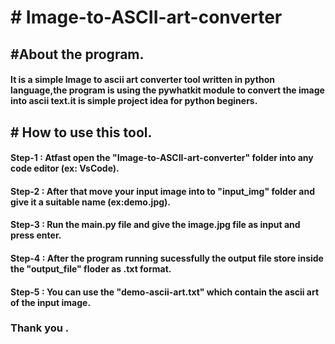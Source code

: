 # # Image-to-ASCII-art-converter

## #About the program.
#### It is a simple Image to ascii art converter tool written in python language,the program is using the pywhatkit module to convert the image into ascii text.it is simple project idea for python beginers.

## # How to use this tool.
#### Step-1 : Atfast open the "Image-to-ASCII-art-converter" folder into any code editor (ex: VsCode).
#### Step-2 : After that move your input image into to "input_img" folder and give it a suitable name (ex:demo.jpg).
#### Step-3 : Run the main.py file and give the image.jpg file as input and press enter.
#### Step-4 : After the program running sucessfully the output file store inside the "output_file" floder as .txt format.
#### Step-5 : You can use the "demo-ascii-art.txt" which contain the ascii art of the input image.

### Thank you .
